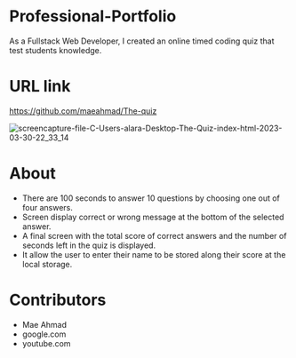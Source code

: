 # Professional-Portfolio
As a Fullstack Web Developer, I created an online timed coding quiz that test students knowledge.

# URL link
https://github.com/maeahmad/The-quiz

![screencapture-file-C-Users-alara-Desktop-The-Quiz-index-html-2023-03-30-22_33_14](https://user-images.githubusercontent.com/122010497/229685210-ccf1cad4-dbe5-4402-9195-994ea6bce305.png)

# About
- There are 100 seconds to answer 10 questions by choosing one out of four answers. 
- Screen display correct or wrong message at the bottom of the selected answer.
- A final screen with the total score of correct answers and the number of seconds left in the quiz is displayed.
- It allow the user to enter their name to be stored along their score at the local storage. 

# Contributors
- Mae Ahmad
- google.com
- youtube.com
